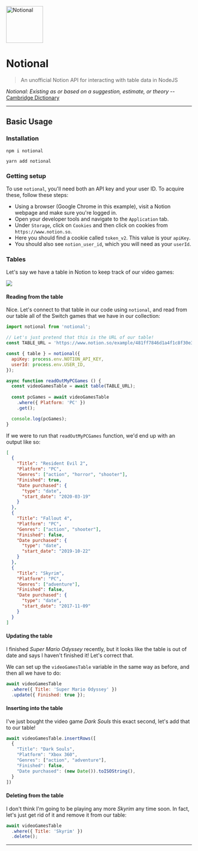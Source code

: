 <img src="https://assets.dryicons.com/uploads/icon/svg/2031/security.svg" title="Notional" alt="Notional" width="100px">

# Notional

> An unofficial Notion API for interacting with table data in NodeJS

_Notional: Existing as or based on a suggestion, estimate, or theory_ -- <a href="https://dictionary.cambridge.org/dictionary/english/notional">Cambridge Dictionary</a>

---

## Basic Usage

### Installation
```
npm i notional

yarn add notional
```

### Getting setup
To use `notional`, you'll need both an API key and your user ID. To acquire these, follow these steps:
- Using a browser (Google Chrome in this example), visit a Notion webpage and make sure you're logged in.
- Open your developer tools and navigate to the `Application` tab.
- Under `Storage`, click on `Cookies` and then click on cookies from `https://www.notion.so`.
- Here you should find a cookie called `token_v2`. This value is your `apiKey`.
- You should also see `notion_user_id`, which you will need as your `userId`.

### Tables
Let's say we have a table in Notion to keep track of our video games:

<img src="https://i.ibb.co/JHtRPFQ/Screenshot-2020-06-09-at-2-45-09-am.png" />

#### Reading from the table
Nice. Let's connect to that table in our code using `notional`, and read from our table all of the Switch games that we have in our collection:

```javascript
import notional from 'notional';

// Let's just pretend that this is the URL of our table!
const TABLE_URL = 'https://www.notion.so/example/481ff7846d1a4f1c8f30e3a3911d9129';

const { table } = notional({
  apiKey: process.env.NOTION_API_KEY,
  userId: process.env.USER_ID,
});

async function readOutMyPCGames () {
  const videoGamesTable = await table(TABLE_URL);
  
  const pcGames = await videoGamesTable
    .where({ Platform: 'PC' })
    .get();

  console.log(pcGames);
}
```

If we were to run that `readOutMyPCGames` function, we'd end up with an output like so:

```json
[
  {
    "Title": "Resident Evil 2",
    "Platform": "PC",
    "Genres": ["action", "horror", "shooter"],
    "Finished": true,
    "Date purchased": {
      "type": "date",
      "start_date": "2020-03-19"
    }
  },
  {
    "Title": "Fallout 4",
    "Platform": "PC",
    "Genres": ["action", "shooter"],
    "Finished": false,
    "Date purchased": {
      "type": "date",
      "start_date": "2019-10-22"
    }
  },
  {
    "Title": "Skyrim",
    "Platform": "PC",
    "Genres": ["adventure"],
    "Finished": false,
    "Date purchased": {
      "type": "date",
      "start_date": "2017-11-09"
    }
  }
]
```

#### Updating the table
I finished _Super Mario Odyssey_ recently, but it looks like the table is out of date and says I haven't finished it! Let's correct that.

We can set up the `videoGamesTable` variable in the same way as before, and then all we have to do:

```javascript
await videoGamesTable
  .where({ Title: 'Super Mario Odyssey' })
  .update({ Finished: true });
```

#### Inserting into the table
I've just bought the video game _Dark Souls_ this exact second, let's add that to our table!

```javascript
await videoGamesTable.insertRows([
  {
    "Title": "Dark Souls",
    "Platform": "Xbox 360",
    "Genres": ["action", "adventure"],
    "Finished": false,
    "Date purchased": (new Date()).toISOString(),
  }
])
```

#### Deleting from the table
I don't think I'm going to be playing any more _Skyrim_ any time soon. In fact, let's just get rid of it and remove it from our table:

```javascript
await videoGamesTable
  .where({ Title: 'Skyrim' })
  .delete();
```
---